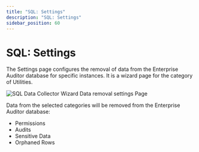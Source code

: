 ```yaml
---
title: "SQL: Settings"
description: "SQL: Settings"
sidebar_position: 60
---
```


# SQL: Settings

The Settings page configures the removal of data from the Enterprise Auditor database for specific
instances. It is a wizard page for the category of Utilities.

![SQL Data Collector Wizard Data removal settings Page](/img/product_docs/accessanalyzer/11.6/admin/datacollector/sql/settings.webp)

Data from the selected categories will be removed from the Enterprise Auditor database:

- Permissions
- Audits
- Sensitive Data
- Orphaned Rows
